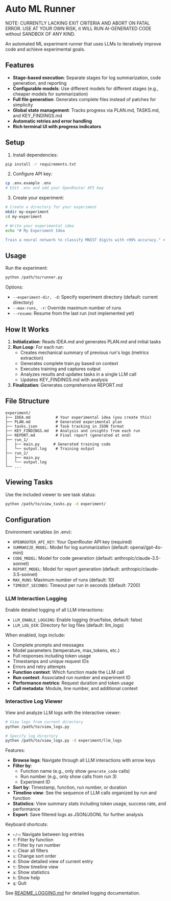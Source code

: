 # Auto ML Runner

NOTE: CURRENTLY LACKING EXIT CRITERIA AND ABORT ON FATAL ERROR.
USE AT YOUR OWN RISK, it WILL RUN AI-GENERATED CODE without SANDBOX OF ANY KIND.

An automated ML experiment runner that uses LLMs to iteratively improve code and achieve experimental goals.

## Features

- **Stage-based execution**: Separate stages for log summarization, code generation, and reporting
- **Configurable models**: Use different models for different stages (e.g., cheaper models for summarization)
- **Full file generation**: Generates complete files instead of patches for simplicity
- **Global state management**: Tracks progress via PLAN.md, TASKS.md, and KEY_FINDINGS.md
- **Automatic retries and error handling**
- **Rich terminal UI with progress indicators**

## Setup

1. Install dependencies:
```bash
pip install -r requirements.txt
```

2. Configure API key:
```bash
cp .env.example .env
# Edit .env and add your OpenRouter API key
```

3. Create your experiment:
```bash
# Create a directory for your experiment
mkdir my-experiment
cd my-experiment

# Write your experimental idea
echo "# My Experiment Idea

Train a neural network to classify MNIST digits with >99% accuracy." > IDEA.md
```

## Usage

Run the experiment:
```bash
python /path/to/runner.py
```

Options:
- `--experiment-dir, -d`: Specify experiment directory (default: current directory)
- `--max-runs, -r`: Override maximum number of runs
- `--resume`: Resume from the last run (not implemented yet)

## How It Works

1. **Initialization**: Reads IDEA.md and generates PLAN.md and initial tasks
2. **Run Loop**: For each run:
   - Creates mechanical summary of previous run's logs (metrics extraction)
   - Generates complete train.py based on context
   - Executes training and captures output
   - Analyzes results and updates tasks in a single LLM call
   - Updates KEY_FINDINGS.md with analysis
3. **Finalization**: Generates comprehensive REPORT.md

## File Structure

```
experiment/
├── IDEA.md           # Your experimental idea (you create this)
├── PLAN.md           # Generated experimental plan
├── tasks.json        # Task tracking in JSON format
├── KEY_FINDINGS.md   # Analysis and insights from each run
├── REPORT.md         # Final report (generated at end)
├── run_1/
│   ├── main.py      # Generated training code
│   └── output.log    # Training output
├── run_2/
│   ├── main.py
│   └── output.log
└── ...
```

## Viewing Tasks

Use the included viewer to see task status:
```bash
python /path/to/view_tasks.py -d experiment/
```

## Configuration

Environment variables (in .env):
- `OPENROUTER_API_KEY`: Your OpenRouter API key (required)
- `SUMMARIZE_MODEL`: Model for log summarization (default: openai/gpt-4o-mini)
- `CODE_MODEL`: Model for code generation (default: anthropic/claude-3.5-sonnet)
- `REPORT_MODEL`: Model for report generation (default: anthropic/claude-3.5-sonnet)
- `MAX_RUNS`: Maximum number of runs (default: 10)
- `TIMEOUT_SECONDS`: Timeout per run in seconds (default: 7200)

### LLM Interaction Logging

Enable detailed logging of all LLM interactions:
- `LLM_ENABLE_LOGGING`: Enable logging (true/false, default: false)
- `LLM_LOG_DIR`: Directory for log files (default: llm_logs)

When enabled, logs include:
- Complete prompts and messages
- Model parameters (temperature, max_tokens, etc.)
- Full responses including token usage
- Timestamps and unique request IDs
- Errors and retry attempts
- **Function context**: Which function made the LLM call
- **Run context**: Associated run number and experiment ID
- **Performance metrics**: Request duration and token usage
- **Call metadata**: Module, line number, and additional context

### Interactive Log Viewer

View and analyze LLM logs with the interactive viewer:

```bash
# View logs from current directory
python /path/to/view_logs.py

# Specify log directory
python /path/to/view_logs.py -d experiment/llm_logs
```

Features:
- **Browse logs**: Navigate through all LLM interactions with arrow keys
- **Filter by**:
  - Function name (e.g., only show `generate_code` calls)
  - Run number (e.g., only show calls from run 3)
  - Experiment ID
- **Sort by**: Timestamp, function, run number, or duration
- **Timeline view**: See the sequence of LLM calls organized by run and function
- **Statistics**: View summary stats including token usage, success rate, and performance
- **Export**: Save filtered logs as JSON/JSONL for further analysis

Keyboard shortcuts:
- `←/→`: Navigate between log entries
- `f`: Filter by function
- `r`: Filter by run number
- `c`: Clear all filters
- `s`: Change sort order
- `d`: Show detailed view of current entry
- `t`: Show timeline view
- `a`: Show statistics
- `h`: Show help
- `q`: Quit

See [README_LOGGING.md](README_LOGGING.md) for detailed logging documentation.
